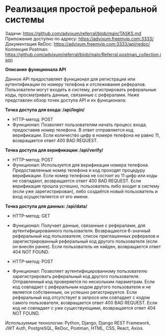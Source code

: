 # Реализация простой реферальной системы
Задачи: https://github.com/advixum/referral/blob/main/TASKS.md <br>
Приложение доступно по адресу: https://advixum.freemyip.com:3333/ <br>
Документация ReDoc: https://advixum.freemyip.com:3333/api/redoc/ <br>
Коллекция Postman: https://github.com/advixum/referral/blob/main/Referral.postman_collection.json

**Описание функционала API**

Данное API предоставляет функционал для регистрации или аутентификации по номеру телефона и отслеживания рефералов. Пользователи могут входить в систему, регистрировать реферальные коды, просматривать данные, связанные с рефералами. Ниже представлен обзор точек доступа API и их функционала:

**Точка доступа для входа: /api/login/**
- HTTP-метод: POST
- Функционал: Позволяет пользователям начать процесс входа, предоставив номер телефона. В ответ отправляется код верификации.  Если количество цифр в номере телефона не равно 11, возвращается ответ 400 BAD REQUEST.

**Точка доступа для верификации: /api/verify/**
- HTTP-метод: POST
- Функционал: Используется для верификации номера телефона. Предоставленные номер телефона и код проходят процедуру верификации. Если номер телефона не состоит из 11 цифр или коды не совпадают, возвращается ответ 400 BAD REQUEST. Если верификация прошла успешно, пользователь либо входит в систему (если уже зарегистрирован), либо создаётся новый пользователь и вход осуществляется от его имени.

**Точка доступа для данных: /api/data/**
- HTTP-метод: GET
- Функционал: Получает данные, связанные с рефералами, для аутентифицированного пользователя. Возвращаются 6-значный реферальный код пользователя, список приглашенных рефералов и зарегистрированный реферальный код другого пользователя (если он внесён ранее). Если пользователь не найден, возвращается ответ 404 NOT FOUND.

- HTTP-метод: POST
- Функционал: Позволяет аутентифицированному пользователю зарегистрировать реферальный код другого пользователя. Отправленный код проверяется по нескольким параметрам. Если код совпадает с реферальным кодом другого пользователя и не является собственным, он успешно регистрируется. Если реферальный код отсутствует в запросе или совпадает с кодом самого пользователя, возвращается ответ 400 BAD REQUEST. Если код не совпадает с уже существующими, возвращается ответ 404 NOT FOUND.

Используемые технологии: Python, Django, Django REST Framework, JWT Auth, PostgreSQL, ReDoc, Postman, HTML, CSS, React, Axios.
